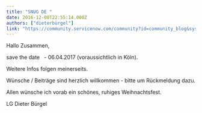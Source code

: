```yaml
---
title: "SNUG DE "
date: 2016-12-08T22:55:14.000Z
authors: ["dieterbürgel"]
link: "https://community.servicenow.com/community?id=community_blog&sys_id=2f9c2225dbd0dbc01dcaf3231f961925"
---
```

<p>Hallo Zusammen,   </p><p></p><p>save the date   - 06.04.2017 (voraussichtlich in Köln).</p><p></p><p>Weitere Infos folgen meinerseits. </p><p></p><p>Wünsche / Beiträge sind herzlich willkommen - bitte um Rückmeldung dazu.</p><p></p><p>Allen wünsche ich vorab ein schönes, ruhiges Weihnachtsfest.</p><p></p><p>LG Dieter Bürgel </p>